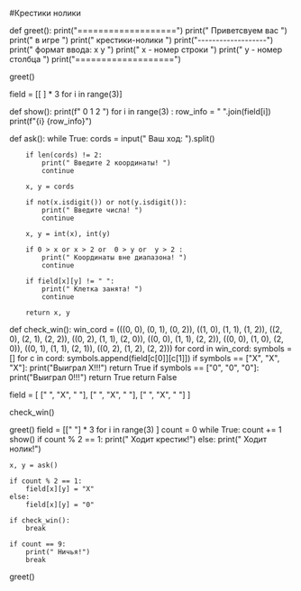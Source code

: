 #Крестики нолики

def greet():
    print("===================")
    print("  Приветсвуем вас  ")
    print("      в игре       ")
    print("  крестики-нолики  ")
    print("-------------------")
    print(" формат ввода: x y ")
    print(" x - номер строки  ")
    print(" y - номер столбца ")
    print("===================")

greet()

field = [[  ] * 3  for i in range(3)]

def show():
    print(f"  0 1 2 ") 
    for i in range(3) :
        row_info = " ".join(field[i])
        print(f"{i} {row_info}")


def ask():
    while True:
        cords = input("         Ваш ход: ").split()
        
        if len(cords) != 2:
            print(" Введите 2 координаты! ")
            continue
        
        x, y = cords
        
        if not(x.isdigit()) or not(y.isdigit()):
            print(" Введите числа! ")
            continue
        
        x, y = int(x), int(y)
        
        if 0 > x or x > 2 or  0 > y or  y > 2 :
            print(" Координаты вне диапазона! ")
            continue
        
        if field[x][y] != " ":
            print(" Клетка занята! ")
            continue
        
        return x, y
    
def check_win():
    win_cord = (((0, 0), (0, 1), (0, 2)), ((1, 0), (1, 1), (1, 2)), ((2, 0), (2, 1), (2, 2)),
                ((0, 2), (1, 1), (2, 0)), ((0, 0), (1, 1), (2, 2)), ((0, 0), (1, 0), (2, 0)),
                ((0, 1), (1, 1), (2, 1)), ((0, 2), (1, 2), (2, 2)))
    for cord in win_cord:
        symbols = []
        for c in cord:
            symbols.append(field[c[0]][c[1]])
        if symbols == ["X", "X", "X"]:
            print("Выиграл X!!!")
            return True
        if symbols == ["0", "0", "0"]:
            print("Выиграл 0!!!")
            return True
    return False

field = [
    [" ", "X", " "],
    [" ", "X", " "],
    [" ", "X", " "]
]

check_win()
            

greet()
field = [[" "] * 3 for i in range(3) ]
count = 0
while True:
    count += 1
    show()
    if count % 2 == 1:
        print(" Ходит крестик!")
    else:
        print(" Ходит нолик!")
    
    x, y = ask()
    
    if count % 2 == 1:
        field[x][y] = "X"
    else:
        field[x][y] = "0"
    
    if check_win():
        break
    
    if count == 9:
        print(" Ничья!")
        break

greet()
